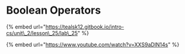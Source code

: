 # Boolean Operators

{% embed url="https://tealsk12.gitbook.io/intro-cs/unit\_2/lesson\_25/lab\_25" %}

{% embed url="https://www.youtube.com/watch?v=XXS9aDlN14s" %}



